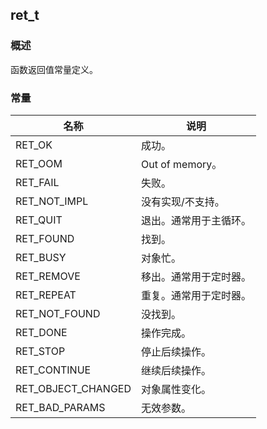 ## ret\_t
### 概述
 函数返回值常量定义。
### 常量
<p id="ret_t_consts">

| 名称 | 说明 | 
| -------- | ------- | 
| RET\_OK | 成功。 |
| RET\_OOM | Out of memory。 |
| RET\_FAIL | 失败。 |
| RET\_NOT\_IMPL | 没有实现/不支持。 |
| RET\_QUIT | 退出。通常用于主循环。 |
| RET\_FOUND | 找到。 |
| RET\_BUSY | 对象忙。 |
| RET\_REMOVE | 移出。通常用于定时器。 |
| RET\_REPEAT | 重复。通常用于定时器。 |
| RET\_NOT\_FOUND | 没找到。 |
| RET\_DONE | 操作完成。 |
| RET\_STOP | 停止后续操作。 |
| RET\_CONTINUE | 继续后续操作。 |
| RET\_OBJECT\_CHANGED | 对象属性变化。 |
| RET\_BAD\_PARAMS | 无效参数。 |
